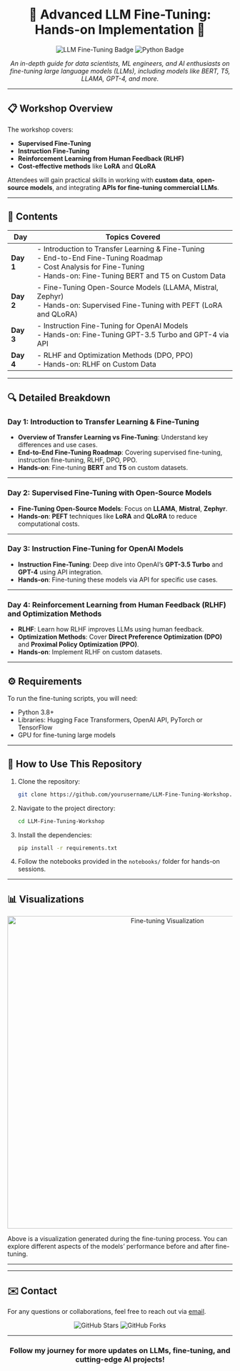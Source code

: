# <h1 align="center">🚀 Advanced LLM Fine-Tuning: Hands-on Implementation 🚀</h1>

<p align="center">
  <img src="https://img.shields.io/badge/LLM-Fine--Tuning-blueviolet?style=for-the-badge" alt="LLM Fine-Tuning Badge">
  <img src="https://img.shields.io/badge/Python-3.8%2B-green?style=for-the-badge" alt="Python Badge">
</p>

<p align="center">
  <em>An in-depth guide for data scientists, ML engineers, and AI enthusiasts on fine-tuning large language models (LLMs), including models like BERT, T5, LLAMA, GPT-4, and more.</em>
</p>

---

## <h2>📋 Workshop Overview</h2>

The workshop covers:
- **Supervised Fine-Tuning**
- **Instruction Fine-Tuning**
- **Reinforcement Learning from Human Feedback (RLHF)**
- **Cost-effective methods** like **LoRA** and **QLoRA**

Attendees will gain practical skills in working with **custom data**, **open-source models**, and integrating **APIs for fine-tuning commercial LLMs**.

---

## <h2>📅 Contents</h2>

| **Day**   | **Topics Covered**                                                                                       |
|-----------|----------------------------------------------------------------------------------------------------------|
| **Day 1** | - Introduction to Transfer Learning & Fine-Tuning <br> - End-to-End Fine-Tuning Roadmap <br> - Cost Analysis for Fine-Tuning <br> - Hands-on: Fine-Tuning BERT and T5 on Custom Data |
| **Day 2** | - Fine-Tuning Open-Source Models (LLAMA, Mistral, Zephyr) <br> - Hands-on: Supervised Fine-Tuning with PEFT (LoRA and QLoRA) |
| **Day 3** | - Instruction Fine-Tuning for OpenAI Models <br> - Hands-on: Fine-Tuning GPT-3.5 Turbo and GPT-4 via API |
| **Day 4** | - RLHF and Optimization Methods (DPO, PPO) <br> - Hands-on: RLHF on Custom Data |

---

## <h2>🔍 Detailed Breakdown</h2>

### <h3>Day 1: Introduction to Transfer Learning & Fine-Tuning</h3>
- **Overview of Transfer Learning vs Fine-Tuning**: Understand key differences and use cases.
- **End-to-End Fine-Tuning Roadmap**: Covering supervised fine-tuning, instruction fine-tuning, RLHF, DPO, PPO.
- **Hands-on**: Fine-tuning **BERT** and **T5** on custom datasets.

---

### <h3>Day 2: Supervised Fine-Tuning with Open-Source Models</h3>
- **Fine-Tuning Open-Source Models**: Focus on **LLAMA**, **Mistral**, **Zephyr**.
- **Hands-on**: **PEFT** techniques like **LoRA** and **QLoRA** to reduce computational costs.

---

### <h3>Day 3: Instruction Fine-Tuning for OpenAI Models</h3>
- **Instruction Fine-Tuning**: Deep dive into OpenAI’s **GPT-3.5 Turbo** and **GPT-4** using API integration.
- **Hands-on**: Fine-tuning these models via API for specific use cases.

---

### <h3>Day 4: Reinforcement Learning from Human Feedback (RLHF) and Optimization Methods</h3>
- **RLHF**: Learn how RLHF improves LLMs using human feedback.
- **Optimization Methods**: Cover **Direct Preference Optimization (DPO)** and **Proximal Policy Optimization (PPO)**.
- **Hands-on**: Implement RLHF on custom datasets.

---

## <h2>⚙️ Requirements</h2>

To run the fine-tuning scripts, you will need:
- Python 3.8+
- Libraries: Hugging Face Transformers, OpenAI API, PyTorch or TensorFlow
- GPU for fine-tuning large models

---

## <h2>🚀 How to Use This Repository</h2>

1. Clone the repository:
    ```bash
    git clone https://github.com/yourusername/LLM-Fine-Tuning-Workshop.git
    ```

2. Navigate to the project directory:
    ```bash
    cd LLM-Fine-Tuning-Workshop
    ```

3. Install the dependencies:
    ```bash
    pip install -r requirements.txt
    ```

4. Follow the notebooks provided in the `notebooks/` folder for hands-on sessions.

---

## <h2>📊 Visualizations</h2>

<p align="center">
  <img src="assets/fine_tuning_visualization.png" alt="Fine-tuning Visualization" width="700">
</p>

Above is a visualization generated during the fine-tuning process. You can explore different aspects of the models’ performance before and after fine-tuning.

---



---

## <h2>✉️ Contact</h2>

For any questions or collaborations, feel free to reach out via [email](nimraaslam3132@gmail.com).

<p align="center">
  <img src="https://img.shields.io/github/stars/yourusername/LLM-Fine-Tuning-Workshop?style=social" alt="GitHub Stars">
  <img src="https://img.shields.io/github/forks/yourusername/LLM-Fine-Tuning-Workshop?style=social" alt="GitHub Forks">
</p>

---

<h3 align="center">Follow my journey for more updates on LLMs, fine-tuning, and cutting-edge AI projects!</h3>




